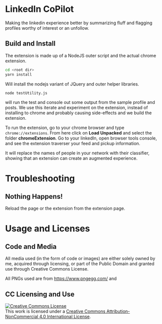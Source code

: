 # LinkedIn CoPilot

Making the linkedin experience better by summarizing fluff and flagging profiles worthy of interest or an unfollow.

## Build and Install

The extension is made up of a NodeJS outer script and the actual chrome extension.

```bash
cd <root dir>
yarn install
```

Will install the nodejs variant of JQuery and outer helper libraries.

```bash
node testUtility.js
```

will run the test and console out some output from the sample profile and posts. 
We use this iterate and experiment on the extension, instead of installing to chrome and probably causing side-effects and we build the extension.

To run the extension, go to your chrome browser and type `chrome://extensions`.
From here click on **Load Unpacked** and select the folder **chromeExtension**.
Go to your linkedIn, open browser tools console, and see the extension traverser your feed and pickup information.

It will replace the names of people in your network with their classifier, showing that an extension can create an augmented experience.


# Troubleshooting

## Nothing Happens!

Reload the page or the extension from the extension page.

# Usage and Licenses

## Code and Media

All media used (in the form of code or images) are either solely owned by me, acquired through licensing, or part of the Public Domain and granted use through Creative Commons License.

All PNGs used are from https://www.pngegg.com/ and 

## CC Licensing and Use

<a rel="license" href="http://creativecommons.org/licenses/by-nc/4.0/"><img alt="Creative Commons License" style="border-width:0" src="https://i.creativecommons.org/l/by-nc/4.0/88x31.png" /></a><br />This work is licensed under a <a rel="license" href="http://creativecommons.org/licenses/by-nc/4.0/">Creative Commons Attribution-NonCommercial 4.0 International License</a>.